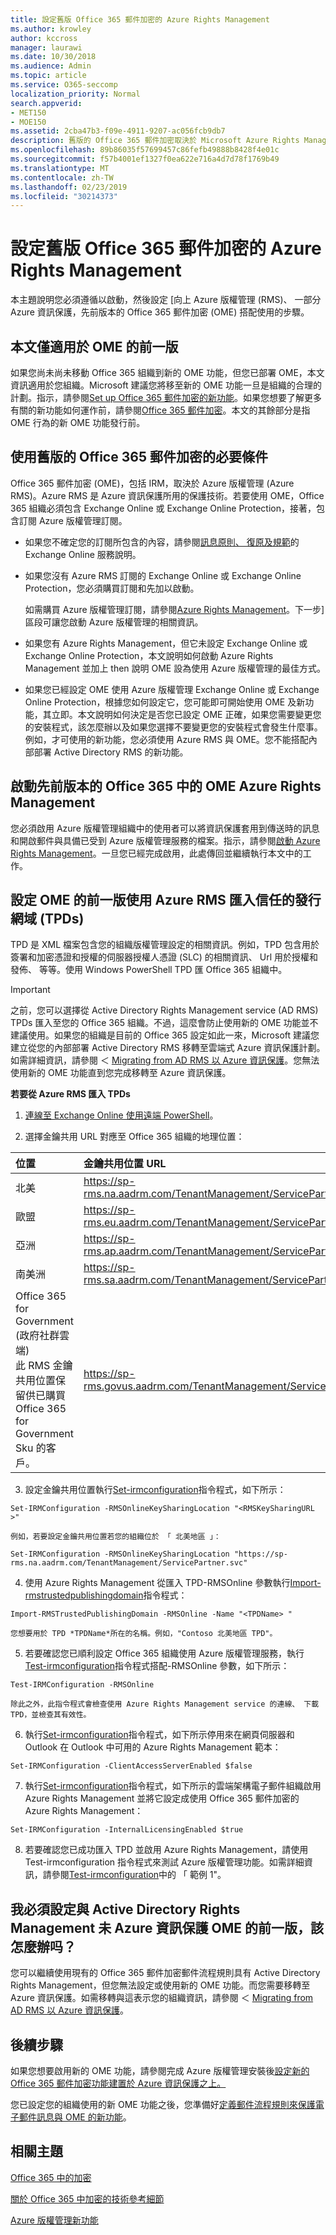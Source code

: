 ```yaml
---
title: 設定舊版 Office 365 郵件加密的 Azure Rights Management
ms.author: krowley
author: kccross
manager: laurawi
ms.date: 10/30/2018
ms.audience: Admin
ms.topic: article
ms.service: O365-seccomp
localization_priority: Normal
search.appverid:
- MET150
- MOE150
ms.assetid: 2cba47b3-f09e-4911-9207-ac056fcb9db7
description: 舊版的 Office 365 郵件加密取決於 Microsoft Azure Rights Management （先前稱為 Windows Azure Active Directory Rights Management）。
ms.openlocfilehash: 89b86035f57699457c86fefb49888b8428f4e01c
ms.sourcegitcommit: f57b4001ef1327f0ea622e716a4d7d78f1769b49
ms.translationtype: MT
ms.contentlocale: zh-TW
ms.lasthandoff: 02/23/2019
ms.locfileid: "30214373"
---
```

# <a name="set-up-azure-rights-management-for-the-previous-version-of-office-365-message-encryption"></a>設定舊版 Office 365 郵件加密的 Azure Rights Management

本主題說明您必須遵循以啟動，然後設定 [向上 Azure 版權管理 (RMS)、 一部分 Azure 資訊保護，先前版本的 Office 365 郵件加密 (OME) 搭配使用的步驟。

## <a name="this-article-only-applies-to-the-previous-version-of-ome"></a>本文僅適用於 OME 的前一版
如果您尚未尚未移動 Office 365 組織到新的 OME 功能，但您已部署 OME，本文資訊適用於您組織。Microsoft 建議您將移至新的 OME 功能一旦是組織的合理的計劃。指示，請參閱[Set up Office 365 郵件加密的新功能](set-up-new-message-encryption-capabilities.md)。如果您想要了解更多有關的新功能如何運作前，請參閱[Office 365 郵件加密](ome.md)。本文的其餘部分是指 OME 行為的新 OME 功能發行前。

## <a name="prerequisites-for-using-the-previous-version-of-office-365-message-encryption"></a>使用舊版的 Office 365 郵件加密的必要條件
<a name="warmprereqs"> </a>

Office 365 郵件加密 (OME)，包括 IRM，取決於 Azure 版權管理 (Azure RMS)。Azure RMS 是 Azure 資訊保護所用的保護技術。若要使用 OME，Office 365 組織必須包含 Exchange Online 或 Exchange Online Protection，接著，包含訂閱 Azure 版權管理訂閱。
  
- 如果您不確定您的訂閱所包含的內容，請參閱[訊息原則、 復原及規範](https://technet.microsoft.com/library/exchange-online-message-policy-recovery-and-compliance.aspx)的 Exchange Online 服務說明。

- 如果您沒有 Azure RMS 訂閱的 Exchange Online 或 Exchange Online Protection，您必須購買訂閱和先加以啟動。

    如需購買 Azure 版權管理訂閱，請參閱[Azure Rights Management](https://portal.office.com/Signup/MainSignUp15.aspx?&amp;OfferId=9DF77AF9-DAAE-4d51-8E0E-EEEADD4866B8&amp;dl=RIGHTSMANAGEMENT)。下一步] 區段可讓您啟動 Azure 版權管理的相關資訊。

- 如果您有 Azure Rights Management，但它未設定 Exchange Online 或 Exchange Online Protection，本文說明如何啟動 Azure Rights Management 並加上 then 說明 OME 設為使用 Azure 版權管理的最佳方式。

- 如果您已經設定 OME 使用 Azure 版權管理 Exchange Online 或 Exchange Online Protection，根據您如何設定它，您可能即可開始使用 OME 及新功能，其立即。本文說明如何決定是否您已設定 OME 正確，如果您需要變更您的安裝程式，該怎麼辦以及如果您選擇不要變更您的安裝程式會發生什麼事。例如，才可使用的新功能，您必須使用 Azure RMS 與 OME。您不能搭配內部部署 Active Directory RMS 的新功能。

## <a name="activate-azure-rights-management-for--the-previous-version-of-ome-in-office-365"></a>啟動先前版本的 Office 365 中的 OME Azure Rights Management

您必須啟用 Azure 版權管理組織中的使用者可以將資訊保護套用到傳送時的訊息和開啟郵件與具備已受到 Azure 版權管理服務的檔案。指示，請參閱[啟動 Azure Rights Management](https://go.microsoft.com/fwlink/p/?LinkId=525775)。一旦您已經完成啟用，此處傳回並繼續執行本文中的工作。
  
## <a name="set-up-the-previous-version-of-ome-to-use-azure-rms-by-importing-trusted-publishing-domains-tpds"></a>設定 OME 的前一版使用 Azure RMS 匯入信任的發行網域 (TPDs)

TPD 是 XML 檔案包含您的組織版權管理設定的相關資訊。例如，TPD 包含用於簽署和加密憑證和授權的伺服器授權人憑證 (SLC) 的相關資訊、 Url 用於授權和發佈、 等等。使用 Windows PowerShell TPD 匯 Office 365 組織中。
  
> [!IMPORTANT]
> 之前，您可以選擇從 Active Directory Rights Management service (AD RMS) TPDs 匯入至您的 Office 365 組織。不過，這麼會防止使用新的 OME 功能並不建議使用。如果您的組織是目前的 Office 365 設定如此一來，Microsoft 建議您建立從您的內部部署 Active Directory RMS 移轉至雲端式 Azure 資訊保護計劃。如需詳細資訊，請參閱 ＜ [Migrating from AD RMS 以 Azure 資訊保護](https://docs.microsoft.com/information-protection/plan-design/migrate-from-ad-rms-to-azure-rms)。您無法使用新的 OME 功能直到您完成移轉至 Azure 資訊保護。
  
 **若要從 Azure RMS 匯入 TPDs**
  
1. [連線至 Exchange Online 使用遠端 PowerShell](https://technet.microsoft.com/library/jj984289%28v=exchg.150%29.aspx)。

2. 選擇金鑰共用 URL 對應至 Office 365 組織的地理位置：

|**位置**|**金鑰共用位置 URL**|
|:-----|:-----|
|北美  <br/> |https://sp-rms.na.aadrm.com/TenantManagement/ServicePartner.svc  <br/> |
|歐盟  <br/> |https://sp-rms.eu.aadrm.com/TenantManagement/ServicePartner.svc  <br/> |
|亞洲  <br/> |https://sp-rms.ap.aadrm.com/TenantManagement/ServicePartner.svc  <br/> |
|南美洲  <br/> |https://sp-rms.sa.aadrm.com/TenantManagement/ServicePartner.svc  <br/> |
|Office 365 for Government (政府社群雲端)  <br/> 此 RMS 金鑰共用位置保留供已購買 Office 365 for Government Sku 的客戶。  <br/> |https://sp-rms.govus.aadrm.com/TenantManagement/ServicePartner.svc  <br/> |
   
3. 設定金鑰共用位置執行[Set-irmconfiguration](https://technet.microsoft.com/library/dd979792%28v=exchg.160%29.aspx)指令程式，如下所示： 
    
  ```
  Set-IRMConfiguration -RMSOnlineKeySharingLocation "<RMSKeySharingURL >"
  ```

    例如，若要設定金鑰共用位置若您的組織位於 「 北美地區 」：
    
  ```
  Set-IRMConfiguration -RMSOnlineKeySharingLocation "https://sp-rms.na.aadrm.com/TenantManagement/ServicePartner.svc"
  ```

4. 使用 Azure Rights Management 從匯入 TPD-RMSOnline 參數執行[Import-rmstrustedpublishingdomain](https://technet.microsoft.com/library/jj200724%28v=exchg.150%29.aspx)指令程式： 
    
  ```
  Import-RMSTrustedPublishingDomain -RMSOnline -Name "<TPDName> "
  ```

    您想要用於 TPD *TPDName*所在的名稱。例如，"Contoso 北美地區 TPD"。 
    
5. 若要確認您已順利設定 Office 365 組織使用 Azure 版權管理服務，執行[Test-irmconfiguration](https://technet.microsoft.com/library/dd979798%28v=exchg.160%29.aspx)指令程式搭配-RMSOnline 參數，如下所示： 
    
  ```
  Test-IRMConfiguration -RMSOnline
  ```

    除此之外，此指令程式會檢查使用 Azure Rights Management service 的連線、 下載 TPD，並檢查其有效性。
    
6. 執行[Set-irmconfiguration](https://technet.microsoft.com/library/dd979792%28v=exchg.150%29.aspx)指令程式，如下所示停用來在網頁伺服器和 Outlook 在 Outlook 中可用的 Azure Rights Management 範本： 
    
  ```
  Set-IRMConfiguration -ClientAccessServerEnabled $false
  ```

7. 執行[Set-irmconfiguration](https://technet.microsoft.com/library/dd979792%28v=exchg.150%29.aspx)指令程式，如下所示的雲端架構電子郵件組織啟用 Azure Rights Management 並將它設定成使用 Office 365 郵件加密的 Azure Rights Management： 
    
  ```
  Set-IRMConfiguration -InternalLicensingEnabled $true
  ```

8. 若要確認您已成功匯入 TPD 並啟用 Azure Rights Management，請使用 Test-irmconfiguration 指令程式來測試 Azure 版權管理功能。如需詳細資訊，請參閱[Test-irmconfiguration](https://technet.microsoft.com/library/dd979798%28v=exchg.150%29.aspx)中的 「 範例 1"。
    
## <a name="i-have-the-previous-version-of-ome-set-up-with-active-directory-rights-management-not-azure-information-protection-what-do-i-do"></a>我必須設定與 Active Directory Rights Management 未 Azure 資訊保護 OME 的前一版，該怎麼辦吗？
<a name="importTPDs"> </a>

您可以繼續使用現有的 Office 365 郵件加密郵件流程規則具有 Active Directory Rights Management，但您無法設定或使用新的 OME 功能。而您需要移轉至 Azure 資訊保護。如需移轉與這表示您的組織資訊，請參閱 ＜ [Migrating from AD RMS 以 Azure 資訊保護](https://docs.microsoft.com/information-protection/deploy-use/prepare-environment-adrms)。
  
## <a name="next-steps"></a>後續步驟
<a name="importTPDs"> </a>

如果您想要啟用新的 OME 功能，請參閱完成 Azure 版權管理安裝後[設定新的 Office 365 郵件加密功能建置於 Azure 資訊保護之上。](https://support.office.com/article/7ff0c040-b25c-4378-9904-b1b50210d00e)
  
您已設定您的組織使用的新 OME 功能之後，您準備好[定義郵件流程規則來保護電子郵件訊息與 OME 的新功能](define-mail-flow-rules-to-encrypt-email.md)。
  
## <a name="related-topics"></a>相關主題
<a name="importTPDs"> </a>

[Office 365 中的加密](encryption.md)
  
[關於 Office 365 中加密的技術參考細節](technical-reference-details-about-encryption.md)
  
[Azure 版權管理新功能](https://docs.microsoft.com/information-protection/understand-explore/what-is-azure-rms)
  

